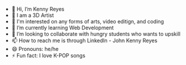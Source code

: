 - 👋 Hi, I’m Kenny Reyes
- 👀 I am a 3D Artist
- 🌟 I'm interested on any forms of arts, video editign, and coding
- 🌱 I’m currently learning Web Development 
- 💞️ I’m looking to collaborate with hungry students who wants to upskill
- 📫 How to reach me is through LinkedIn - John Kenny Reyes
- 😄 Pronouns: he/he
- ⚡ Fun fact: I love K-POP songs

<!---
kenny2125/kenny2125 is a ✨ special ✨ repository because its `README.md` (this file) appears on your GitHub profile.
You can click the Preview link to take a look at your changes.
--->
